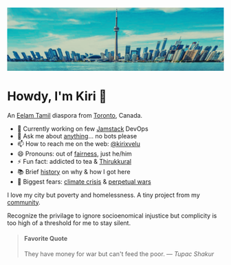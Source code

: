 ![City of Toronto, 2025](https://raw.githubusercontent.com/kirixvelu/kirixvelu/refs/heads/main/toronto-1.webp)

# Howdy, I'm Kiri 👋

An [Eelam Tamil](https://www.nationalia.info/profile/44/tamil-eelam) diaspora from [Toronto](https://www.toronto.ca), Canada. 

- 🔭 Currently working on few [Jamstack](https://jamstack.org) DevOps
- 💬 Ask me about [anything](https://github.com/kirixvelu/kirixvelu/discussions/1)... no bots please
- 📫 How to reach me on the web: [@kirixvelu](https://linktr.ee/kirixvelu)
- 😄 Pronouns: out of [fairness](https://pronouns.org), just he/him
- ⚡ Fun fact: addicted to tea & [Thirukkural](https://thirukkural.io)
- 📚 Brief [history](https://pearlaction.org/genocide-legal-briefing/) on why & how I got here
- 🤔 Biggest fears: [climate crisis](https://davidsuzuki.org/our-work/) & [perpetual wars](https://monthlyreview.org/2009/05/01/why-socialism/)

I love my city but poverty and homelessness. A tiny project from my [community](https://scarboroughtenants.ca).

Recognize the privilage to ignore socioenomical injustice but complicity is too high of a threshold for me to stay silent.

> #### Favorite Quote
>  They have money for war but can't feed the poor.
> ― *Tupac Shakur*


